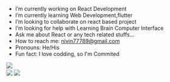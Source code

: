 

- I’m currently working on React Development
- I’m currently learning Web Development,flutter
- I’m looking to collaborate on react based project
- I’m looking for help with Learning Brain Computer Interface
- Ask me about React or any tech related stuffs...
- How to reach me: nivin77789@gmail.com
- Pronouns: He/His
- Fun fact: I love codding, so I'm Commited


<img src="https://github-readme-streak-stats.herokuapp.com/?user=nivin77789&theme=tokyonight_duo&date_format=M%20j%5B%2C%20Y%5D">  <nobr>  
  <img src="https://github-readme-stats.vercel.app/api?username=nivin77789&show_icons=true&theme=github_dark&hide_border">
<img src="https://github-readme-stats.vercel.app/api/top-langs/?username=nivin77789&layout=compact&bg_color=0d1117">

